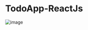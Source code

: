 # TodoApp-ReactJs
![image](https://user-images.githubusercontent.com/91778455/230874668-107c07f7-8812-4241-a83c-a060d4abe446.png)
